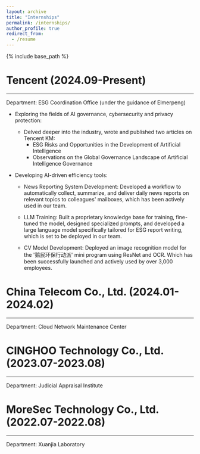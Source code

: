 ```yaml
---
layout: archive
title: "Internships"
permalink: /internships/
author_profile: true
redirect_from:
  - /resume
---
```


{% include base_path %}

Tencent (2024.09-Present)
======
---
Department: ESG Coordination Office (under the guidance of Elmerpeng)

* Exploring the fields of AI governance, cybersecurity and privacy protection:
  * Delved deeper into the industry, wrote and published two articles on Tencent KM:
    * ESG Risks and Opportunities in the Development of Artificial Intelligence
    * Observations on the Global Governance Landscape of Artificial Intelligence Governance

* Developing AI-driven efficiency tools:
  * News Reporting System Development: Developed a workflow to automatically collect, summarize, and deliver daily news reports on relevant topics to colleagues' mailboxes, which has been actively used in our team.

  * LLM Training: Built a proprietary knowledge base for training, fine-tuned the model, designed specialized prompts, and developed a large language model specifically tailored for ESG report writing, which is set to be deployed in our team.
  * CV Model Development: Deployed an image recognition model for the '鹅民环保行动派' mini program using ResNet and OCR. Which has been successfully launched and actively used by over 3,000 employees.

China Telecom Co., Ltd. (2024.01-2024.02)
======
---
Department: Cloud Network Maintenance Center

CINGHOO Technology Co., Ltd. (2023.07-2023.08)
======
---
Department: Judicial Appraisal Institute

MoreSec Technology Co., Ltd. (2022.07-2022.08)
======
---
Department: Xuanjia Laboratory
